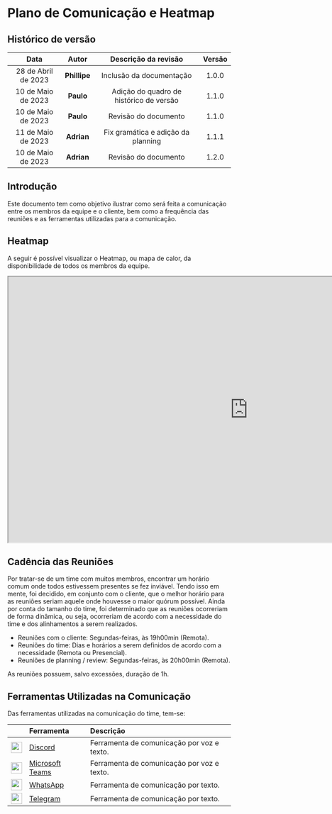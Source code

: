 # Plano de Comunicação e Heatmap

## Histórico de versão

|       Data        |      Autor       |   Descrição da revisão   | Versão |
| :---------------: | :--------------: | :----------------------: | :----: |
| 28 de Abril de 2023 | **Phillipe** | Inclusão da documentação | 1.0.0  |
| 10 de Maio de 2023 | **Paulo** | Adição do quadro de histórico de versão | 1.1.0  |
| 10 de Maio de 2023 | **Paulo** | Revisão do documento | 1.1.0  |
| 11 de Maio de 2023 | **Adrian**| Fix gramática e adição da planning | 1.1.1  |
| 10 de Maio de 2023 | **Adrian** | Revisão do documento | 1.2.0  |

## Introdução

Este documento tem como objetivo ilustrar como será feita a comunicação entre os membros da equipe e o cliente, bem como a frequência das reuniões e as ferramentas utilizadas para a comunicação.

## Heatmap

A seguir é possível visualizar o Heatmap, ou mapa de calor, da disponibilidade de todos os membros da equipe.

<iframe width="1080" height="600" src="https://docs.google.com/spreadsheets/d/e/2PACX-1vSJ4TE5jOxurwW2HuXcL8sE2Zx1OrRVjqKYkqpBKkzZIrSX5T6NfRXWw0EnfSMrmQ/pubhtml?widget=true&amp;headers=false"></iframe>

## Cadência das Reuniões

Por tratar-se de um time com muitos membros, encontrar um horário comum onde todos estivessem presentes se fez inviável. Tendo isso em mente, foi decidido, em conjunto com o cliente, que o melhor horário para as reuniões seriam aquele onde houvesse o maior quórum possível. Ainda por conta do tamanho do time, foi determinado que as reuniões ocorreriam de forma dinâmica, ou seja, ocorreriam de acordo com a necessidade do time e dos alinhamentos a serem realizados.

- Reuniões com o cliente: Segundas-feiras, às 19h00min (Remota).
- Reuniões do time: Dias e horários a serem definidos de acordo com a necessidade (Remota ou Presencial).
- Reuniões de planning / review: Segundas-feiras, às 20h00min (Remota).

As reuniões possuem, salvo excessões, duração de 1h.

## Ferramentas Utilizadas na Comunicação

Das ferramentas utilizadas na comunicação do time, tem-se:

|                                                                                                                                                         | Ferramenta                                                                             | Descrição                                  |
| :-----------------------------------------------------------------------------------------------------------------------------------------------------: | :------------------------------------------------------------------------------------- | :----------------------------------------- |
| <img src="https://assets-global.website-files.com/6257adef93867e50d84d30e2/636e0a6a49cf127bf92de1e2_icon_clyde_blurple_RGB.png" width=25px height=25px> | [Discord](https://discord.com/)                                                        | Ferramenta de comunicação por voz e texto. |
| <img src="https://upload.wikimedia.org/wikipedia/commons/c/c9/Microsoft_Office_Teams_%282018%E2%80%93present%29.svg" width=25px height=25px>            | [Microsoft Teams](https://www.microsoft.com/pt-br/microsoft-teams/group-chat-software) | Ferramenta de comunicação por voz e texto. |
| <img src="https://upload.wikimedia.org/wikipedia/commons/6/6b/WhatsApp.svg" width=25px height=25px>                                                     | [WhatsApp](https://www.whatsapp.com/)                                                  | Ferramenta de comunicação por texto.       |
| <img src="https://upload.wikimedia.org/wikipedia/commons/8/82/Telegram_logo.svg" width=25px height=25px>                                                | [Telegram](https://telegram.org/)                                                      | Ferramenta de comunicação por texto.       |
